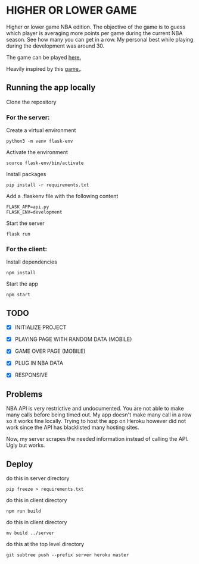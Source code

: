 # HIGHER OR LOWER GAME

Higher or lower game NBA edition. The objective of the game is to guess which player is averaging more points per game during the current NBA season. See how many you can get in a row. My personal best while playing during the development was around 30.

The game can be played [here.](https://higher-lower-nba.herokuapp.com/)


Heavily inspired by this [game.](http://www.higherlowergame.com/).

## Running the app locally

Clone the repository

### For the server:

Create a virtual environment
```
python3 -m venv flask-env
```
Activate the environment
```
source flask-env/bin/activate
```
Install packages
```
pip install -r requirements.txt
```

Add a .flaskenv file with the following content
```
FLASK_APP=api.py
FLASK_ENV=development
```

Start the server
```
flask run
```

### For the client:

Install dependencies
```
npm install
```

Start the app
```
npm start
```



## TODO

* [x] INITIALIZE PROJECT
* [x] PLAYING PAGE WITH RANDOM DATA (MOBILE)
* [x] GAME OVER PAGE (MOBILE)
* [x] PLUG IN NBA DATA
* [x] RESPONSIVE


## Problems

NBA API is very restrictive and undocumented. You are not able to make many 
calls before being timed out. My app doesn't make many call in a row so it 
works fine locally. Trying to host the app on Heroku however did not work 
since the API has blacklisted many hosting sites.

Now, my server scrapes the needed information instead of calling the API. Ugly 
but works. 

## Deploy

do this in server directory
```
pip freeze > requirements.txt
```

do this in client directory
```
npm run build
```

do this in client directory
```
mv build ../server
```

do this at the top level directory
```
git subtree push --prefix server heroku master
```
